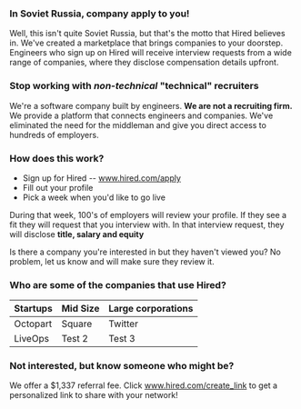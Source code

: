 ### In Soviet Russia, company apply to you!

Well, this isn't quite Soviet Russia, but that's the motto that Hired believes in. We've created a marketplace that brings companies to your doorstep. Engineers who sign up on Hired will receive interview requests from a wide range of companies, where they disclose compensation details upfront. 

### Stop working with ***non-technical*** "technical" recruiters

We're a software company built by engineers. **We are not a recruiting firm.** We provide a platform that connects engineers and companies. We've eliminated the need for the middleman and give you direct access to hundreds of employers. 

### How does this work?

  * Sign up for Hired -- www.hired.com/apply
  * Fill out your profile
  * Pick a week when you'd like to go live

During that week, 100's of employers will review your profile. If they see a fit they will request that you interview with. In that interview request, they will disclose **title, salary and equity** 

Is there a company you're interested in but they haven't viewed you? No problem, let us know and will make sure they review it. 

### Who are some of the companies that use Hired?

| Startups   | Mid Size     | Large corporations |
|---------   |-----------   |--------------------|
| Octopart   | Square       | Twitter            |
| LiveOps    | Test 2       | Test 3             |


### Not interested, but know someone who might be?

We offer a $1,337 referral fee. Click www.hired.com/create_link to get a personalized link to share with your network!
